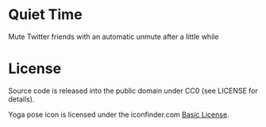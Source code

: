 # Quiet Time

Mute Twitter friends with an automatic unmute after a little while


# License

Source code is released into the public domain under CC0 (see LICENSE for details).

Yoga pose icon is licensed under the iconfinder.com [Basic License](https://www.iconfinder.com/licenses/basic).
